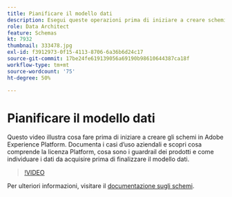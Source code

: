 ```yaml
---
title: Pianificare il modello dati
description: Esegui queste operazioni prima di iniziare a creare schemi in Adobe Experience Platform.
role: Data Architect
feature: Schemas
kt: 7932
thumbnail: 333478.jpg
exl-id: f3912973-0f15-4113-8706-6a36b6d24c17
source-git-commit: 17be24fe619139056a69190b98610644387ca18f
workflow-type: tm+mt
source-wordcount: '75'
ht-degree: 50%

---
```


# Pianificare il modello dati

Questo video illustra cosa fare prima di iniziare a creare gli schemi in Adobe Experience Platform. Documenta i casi d’uso aziendali e scopri cosa comprende la licenza Platform, cosa sono i guardrail dei prodotti e come individuare i dati da acquisire prima di finalizzare il modello dati.

>[!VIDEO](https://video.tv.adobe.com/v/333478?quality=12&learn=on)

Per ulteriori informazioni, visitare il [documentazione sugli schemi](https://experienceleague.adobe.com/docs/experience-platform/xdm/home.html?lang=it).
